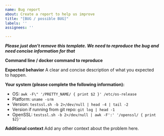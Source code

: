 ```yaml
---
name: Bug report
about: Create a report to help us improve
title: "[BUG / possible BUG]"
labels: ''
assignees: ''

---
```


_**Please just don't remove this template. We need to reproduce the bug and need concise information for that**_

**Command line / docker command to reproduce**

**Expected behavior**
A clear and concise description of what you expected to happen.

**Your system (please complete the following information):**
 - OS: ``awk -F\" '/PRETTY_NAME/ { print $2 }' /etc/os-release``
 - Platform: ``uname -srm``
 - Version: ``testssl.sh -b 2>/dev/null | head -4 | tail -2``
 - Version if running from git repo: ``git log | head -1``
 - OpenSSL: ``testssl.sh -b 2>/dev/null | awk -F':' '/openssl/ { print $2}'``

**Additional context**
Add any other context about the problem here.
